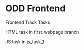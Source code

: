 # ODD Frontend
Frontend Track Tasks

HTML task in first_webpage branch

JS task  in js_task_1             
